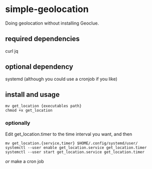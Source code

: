 # simple-geolocation
Doing geolocation without installing Geoclue.

## required dependencies
curl
jq

## optional dependency
systemd (although you could use a cronjob if you like)

## install and usage
```
mv get_location {executables path}
chmod +x get_location
```
### optionally
Edit get_location.timer to the time interval you want, and then
```
mv get_location.{service,timer} $HOME/.config/systemd/user/
systemctl --user enable get_location.service get_location.timer 
systemctl --user start get_location.service get_location.timer 
```
*or* make a cron job


